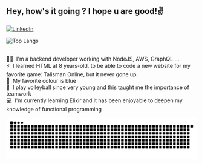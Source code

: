 ## Hey, how's it going ? I hope u are good!:v:

<a href="https://www.linkedin.com/in/gustavo-messagi-63470718b/">
<img alt="LinkedIn" src="https://img.shields.io/badge/-LinkedIn-282A36?style=for-the-badge&logo=Linkedin&logoColor=white)" />
</a>

![Top Langs](https://github-readme-stats.vercel.app/api/top-langs/?username=gus-messagi&theme=radical&layout=compact)

<br/>:man_technologist:&nbsp; I'm a backend developer working with NodeJS, AWS, GraphQL ...
<br/>⚡&nbsp; I learned HTML at 8 years-old, to be able to code a new website for my favorite game: Talisman Online, but it never gone up.
<br/>:blue_heart:&nbsp; My favorite colour is blue
<br/>:volleyball:&nbsp; I play volleyball since very young and this taught me the importance of teamwork
<br/>:computer:&nbsp; I'm currently learning Elixir and it has been enjoyable to deepen my knowledge of functional programming

 ![Snake animation](https://github.com/gus-messagi/gus-messagi/blob/output/github-contribution-grid-snake.svg)
<!--
**gus-messagi/gus-messagi** is a ✨ _special_ ✨ repository because its `README.md` (this file) appears on your GitHub profile.

Here are some ideas to get you started:

- 🔭 I’m currently working on ...
- 🌱 I’m currently learning ...
- 👯 I’m looking to collaborate on ...
- 🤔 I’m looking for help with ...
- 💬 Ask me about ...
- 📫 How to reach me: ...
- 😄 Pronouns: ...
- ⚡ Fun fact: ...
-->
